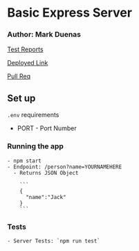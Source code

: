 # Basic Express Server

### Author: Mark Duenas

[Test Reports](https://github.com/MarkDuenas/basic-express-server/actions)

[Deployed Link](https://basic-express-md.herokuapp.com/)

[Pull Req](https://github.com/MarkDuenas/basic-express-server/pull/3)

## Set up

`.env` requirements

- PORT - Port Number

### Running the app

    - npm start
    - Endpoint: /person?name=YOURNAMEHERE
      - Returns JSON Object

        ```
        {
          "name":"Jack"
        }
        ```

### Tests

    - Server Tests: `npm run test`
